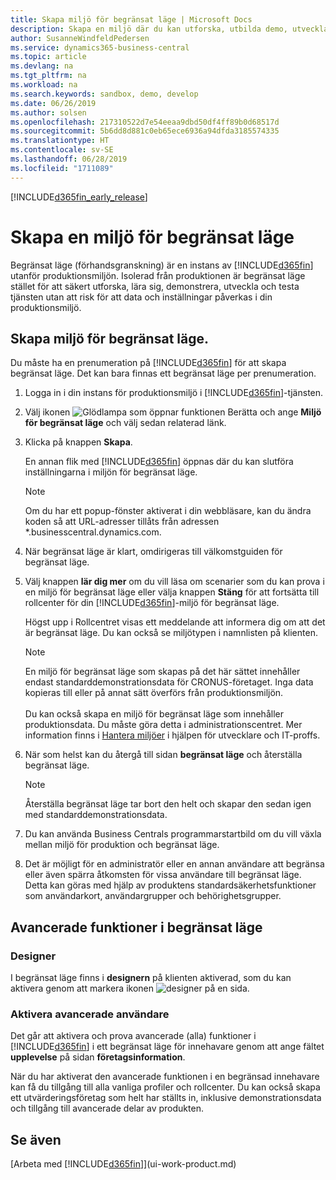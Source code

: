 ```yaml
---
title: Skapa miljö för begränsat läge | Microsoft Docs
description: Skapa en miljö där du kan utforska, utbilda demo, utveckla och prova.
author: SusanneWindfeldPedersen
ms.service: dynamics365-business-central
ms.topic: article
ms.devlang: na
ms.tgt_pltfrm: na
ms.workload: na
ms.search.keywords: sandbox, demo, develop
ms.date: 06/26/2019
ms.author: solsen
ms.openlocfilehash: 217310522d7e54eeaa9dbd50df4ff89b0d68517d
ms.sourcegitcommit: 5b6dd8d881c0eb65ece6936a94dfda3185574335
ms.translationtype: HT
ms.contentlocale: sv-SE
ms.lasthandoff: 06/28/2019
ms.locfileid: "1711089"
---
```

[!INCLUDE[d365fin_early_release](includes/d365fin_early_release.md.md)]

# <a name="creating-a-sandbox-environment"></a>Skapa en miljö för begränsat läge
Begränsat läge (förhandsgranskning) är en instans av [!INCLUDE[d365fin](includes/d365fin_md.md)] utanför produktionsmiljön. Isolerad från produktionen är begränsat läge stället för att säkert utforska, lära sig, demonstrera, utveckla och testa tjänsten utan att risk för att data och inställningar påverkas i din produktionsmiljö.

## <a name="to-create-a-sandbox-environment"></a>Skapa miljö för begränsat läge.
Du måste ha en prenumeration på [!INCLUDE[d365fin](includes/d365fin_md.md)] för att skapa begränsat läge. Det kan bara finnas ett begränsat läge per prenumeration.

1. Logga in i din instans för produktionsmiljö i [!INCLUDE[d365fin](includes/d365fin_md.md)]-tjänsten.

2. Välj ikonen ![Glödlampa som öppnar funktionen Berätta](media/ui-search/search_small.png "Berätta vad du vill göra") och ange **Miljö för begränsat läge** och välj sedan relaterad länk.
<!-- ![Sandbox Environment Setup](./media/across-sandbox/sandbox-environment-setup.png) -->
3. Klicka på knappen **Skapa**.  

    En annan flik med [!INCLUDE[d365fin](includes/d365fin_md.md)] öppnas där du kan slutföra inställningarna i miljön för begränsat läge.

    > [!NOTE]  
    >  Om du har ett popup-fönster aktiverat i din webbläsare, kan du ändra koden så att URL-adresser tillåts från adressen *.businesscentral.dynamics.com.

4. När begränsat läge är klart, omdirigeras till välkomstguiden för begränsat läge.
<!-- ![Sandbox Welcome Wizard](./media/across-sandbox/sandbox-wizard.png) -->

5. Välj knappen **lär dig mer** om du vill läsa om scenarier som du kan prova i en miljö för begränsat läge eller välja knappen **Stäng** för att fortsätta till rollcenter för din [!INCLUDE[d365fin](includes/d365fin_md.md)]-miljö för begränsat läge.

    Högst upp i Rollcentret visas ett meddelande att informera dig om att det är begränsat läge. Du kan också se miljötypen i namnlisten på klienten.
    <!-- ![Sandbox RoleCenter Notification](./media/across-sandbox/sandbox-rolecenter-notification.png) -->

    > [!NOTE]
    > En miljö för begränsat läge som skapas på det här sättet innehåller endast standarddemonstrationsdata för CRONUS-företaget. Inga data kopieras till eller på annat sätt överförs från produktionsmiljön.<br /><br />
    > Du kan också skapa en miljö för begränsat läge som innehåller produktionsdata. Du måste göra detta i administrationscentret. Mer information finns i [Hantera miljöer](/business-central/dev-itpro/administration/tenant-admin-center-environments) i hjälpen för utvecklare och IT-proffs.

6. När som helst kan du återgå till sidan **begränsat läge** och återställa begränsat läge.
    > [!NOTE]  
    >  Återställa begränsat läge tar bort den helt och skapar den sedan igen med standarddemonstrationsdata.  

7. Du kan använda Business Centrals programmarstartbild om du vill växla mellan miljö för produktion och begränsat läge.
<!-- ![Sandbox Dynamics365 Menu](./media/across-sandbox/sandbox-dynamics365-menu.png) -->

8. Det är möjligt för en administratör eller en annan användare att begränsa eller även spärra åtkomsten för vissa användare till begränsat läge. Detta kan göras med hjälp av produktens standardsäkerhetsfunktioner som användarkort, användargrupper och behörighetsgrupper.

<!-- ![Sandbox Permission Sets](./media/across-sandbox/sandbox-permission-sets.png) -->

## <a name="advanced-functionality-in-the-sandbox-environment"></a>Avancerade funktioner i begränsat läge
### <a name="designer"></a>Designer
I begränsat läge finns i **designern** på klienten aktiverad, som du kan aktivera genom att markera ikonen ![designer](./media/across-sandbox/sandbox-inclient-design-icon.png) på en sida.

<!-- ![In-client Designer](./media/across-sandbox/sandbox-inclient-designer.png) -->

### <a name="to-enable-the-advanced-user-experience"></a>Aktivera avancerade användare
Det går att aktivera och prova avancerade (alla) funktioner i [!INCLUDE[d365fin](includes/d365fin_md.md)] i ett begränsat läge för innehavare genom att ange fältet **upplevelse** på sidan **företagsinformation**.

<!-- ![Sandbox Environment Advanced](./media/across-sandbox/sandbox-advanced.png) -->

<!-- ![Sandbox Production](./media/across-sandbox/sandbox-production.png) -->

När du har aktiverat den avancerade funktionen i en begränsad innehavare kan få du tillgång till alla vanliga profiler och rollcenter. Du kan också skapa ett utvärderingsföretag som helt har ställts in, inklusive demonstrationsdata och tillgång till avancerade delar av produkten.

<!-- ![Sandbox New Company](./media/across-sandbox/sandbox-newcompany.png) -->


## <a name="see-also"></a>Se även
[Arbeta med [!INCLUDE[d365fin](includes/d365fin_md.md)]](ui-work-product.md)  
